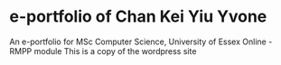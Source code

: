 # e-portfolio of Chan Kei Yiu Yvone
An e-portfolio for MSc Computer Science, University of Essex Online - RMPP module
This is a copy of the wordpress site
